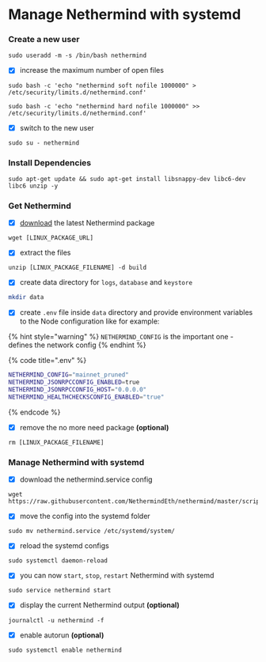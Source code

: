 # Manage Nethermind with systemd

### Create a new user

```text
sudo useradd -m -s /bin/bash nethermind
```

* [x] increase the maximum number of open files

```
sudo bash -c 'echo "nethermind soft nofile 1000000" > /etc/security/limits.d/nethermind.conf'
```

```text
sudo bash -c 'echo "nethermind hard nofile 1000000" >> /etc/security/limits.d/nethermind.conf'
```

* [x] switch to the new user

```
sudo su - nethermind
```

### Install Dependencies

```text
sudo apt-get update && sudo apt-get install libsnappy-dev libc6-dev libc6 unzip -y
```

### Get Nethermind

* [x] [download](../ethereum-client/download-sources/) the latest Nethermind package

```text
wget [LINUX_PACKAGE_URL]
```

* [x] extract the files

```text
unzip [LINUX_PACKAGE_FILENAME] -d build
```

* [x] create data directory for `logs`, `database` and `keystore`

```bash
mkdir data
```

* [x] create `.env` file inside `data` directory and provide environment variables to the Node configuration like for example:

{% hint style="warning" %}
`NETHERMIND_CONFIG` is the important one - defines the network config
{% endhint %}

{% code title=".env" %}
```bash
NETHERMIND_CONFIG="mainnet_pruned"
NETHERMIND_JSONRPCCONFIG_ENABLED=true
NETHERMIND_JSONRPCCONFIG_HOST="0.0.0.0"
NETHERMIND_HEALTHCHECKSCONFIG_ENABLED="true"
```
{% endcode %}

* [x] remove the no more need package **\(optional\)**

```text
rm [LINUX_PACKAGE_FILENAME]
```

### Manage Nethermind with systemd

* [x] download the nethermind.service config

```text
wget https://raw.githubusercontent.com/NethermindEth/nethermind/master/scripts/nethermind.service
```

* [x] move the config into the systemd folder

```text
sudo mv nethermind.service /etc/systemd/system/
```

* [x] reload the systemd configs

```text
sudo systemctl daemon-reload
```

* [x] you can now `start`, `stop`, `restart` Nethermind with systemd

```text
sudo service nethermind start
```

* [x] display the current Nethermind output **\(optional\)**

```text
journalctl -u nethermind -f
```

* [x] enable autorun **\(optional\)**

```text
sudo systemctl enable nethermind
```

